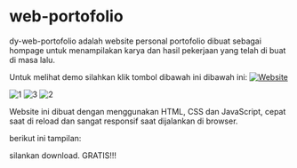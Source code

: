 # web-portofolio


dy-web-portofolio adalah website personal portofolio dibuat sebagai  hompage untuk menampilakan karya dan hasil pekerjaan yang telah di buat di masa lalu.

 Untuk melihat demo silahkan klik tombol dibawah ini dibawah ini:
 [![Website](https://img.shields.io/badge/View-Website-blue)](https://denny.dekil.art/)
 
 ![1](https://user-images.githubusercontent.com/15252183/122010572-6c1d5a80-cde5-11eb-8a81-1b3cef9b00ae.jpg)
![3](https://user-images.githubusercontent.com/15252183/122010578-6f184b00-cde5-11eb-9bed-4b62a6ee3cc7.jpg)
![2](https://user-images.githubusercontent.com/15252183/122010591-72abd200-cde5-11eb-946e-29f35db3c333.jpg)

 Website ini dibuat dengan menggunakan HTML, CSS dan JavaScript, cepat saat di reload dan sangat responsif saat dijalankan di browser.
 
 berikut ini tampilan:
 
 
 
 
silankan download. GRATIS!!!
